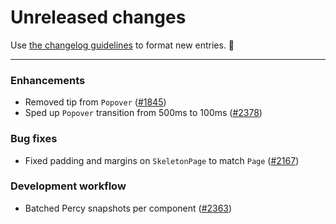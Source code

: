# Unreleased changes

Use [the changelog guidelines](https://git.io/polaris-changelog-guidelines) to format new entries. 💜

---

### Enhancements

- Removed tip from `Popover` ([#1845](https://github.com/Shopify/polaris-react/pull/1845))
- Sped up `Popover` transition from 500ms to 100ms ([#2378](https://github.com/Shopify/polaris-react/pull/2378))

### Bug fixes

- Fixed padding and margins on `SkeletonPage` to match `Page` ([#2167](https://github.com/Shopify/polaris-react/pull/2167))

### Development workflow

- Batched Percy snapshots per component ([#2363](https://github.com/Shopify/polaris-react/pull/2363))
